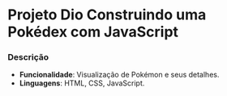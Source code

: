 # Projeto Dio Construindo uma Pokédex com JavaScript

### Descrição
- **Funcionalidade**: Visualização de Pokémon e seus detalhes.
- **Linguagens**: HTML, CSS, JavaScript.


